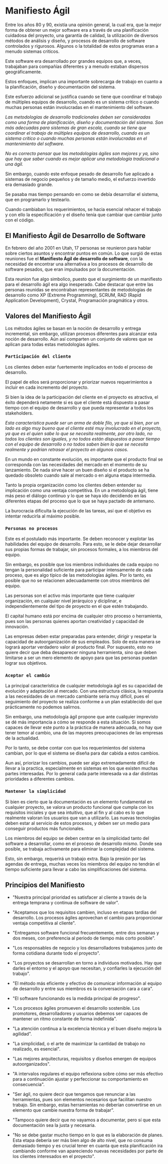 # Manifiesto Ágil

Entre los años 80 y 90, existía una opinión general, la cual era, que la mejor forma de obtener un mejor software era a través de una planificación cuidadosa del proyecto, una garantía de calidad, la utilización de diversos métodos de análisis y diseño, y procesos de desarrollo de software controlados y rigurosos. Algunos o la totalidad de estos programas eran a menudo sistemas criticos.

Este software era desarrollado por grandes equipos que, a veces, trabajaban para compañías diferentes y a menudo estaban dispersos geográficamente.

Estos enfoques, implican una importante sobrecarga de trabajo en cuanto a la planificación, diseño y documentación del sistema.

Este esfuerzo adicional se justifica cuando se tiene que coordinar el trabajo de múltiples equipos de desarrollo, cuando es un sistema crítico o cuando muchas personas están involucradas en el mantenimiento del software.

*Las metodologías de desarrollo tradicionales deben ser consideradas como una forma de planificación, diseño y documentación del sistema. Son más adecuadas para sistemas de gran escala, cuando se tiene que coordinar el trabajo de múltiples equipos de desarrollo, cuando es un sistema crítico o cuando muchas personas están involucradas en el mantenimiento del software.*

*No es correcto pensar que las metodologías ágiles son mejores y ya, sino que hay que saber cuando es mejor aplicar una metodología tradicional o una ágil.*

Sin embargo, cuando este enfoque pesado de desarrollo fue aplicado a sistemas de negocio pequeños y de tamaño medio, el esfuerzo invertido era demasiado grande.

Se pasaba mas tiempo pensando en como se debía desarrollar el sistema, que en programarlo y testearlo.

Cuando cambiaban los requerimientos, se hacia esencial rehacer el trabajo y con ello la especificación y el diseño tenía que cambiar que cambiar junto con el código.

## El Manifiesto Ágil de Desarrollo de Software

En febrero del año 2001 en Utah, 17 personas se reunieron para hablar sobre ciertos asuntos y encontrar puntos en común. Lo que surgió de estas reuniones fue el **Manifiesto Ágil de desarrollo de software**, con la necesidad de encontrar una alternativa a los procesos de desarrollo de software pesados, que eran impulsados por la documentación.

Esta reunion fue algo simbolico, puesto que el surgimiento de un manifiesto para el desarrollo ágil era algo inesperado. Cabe destacar que entre las personas reunidas se encontraban representantes de metodologías de desarrollo como XP (Extreme Programming), SCRUM, RAD (Rapid Application Development), Crystal, Programación pragmática y otros.

## Valores del Manifiesto Ágil

Los métodos ágiles se basan en la noción de desarrollo y entrega incremental, sin embargo, utilizan procesos diferentes para alcanzar esta noción de desarrollo. Aún así comparten un conjunto de valores que se aplican para todas estas metodologías ágiles.

### ``Participación del cliente``

Los clientes deben estar fuertemente implicados en todo el proceso de desarrollo.

El papel de ellos será proporcionar y priorizar nuevos requerimientos a incluir en cada incremento del proyecto.

Si bien la idea de la participación del cliente en el proyecto es atractiva, el éxito dependerá netamente si es que el cliente está dispuesto a pasar tiempo con el equipo de desarrollo y que pueda representar a todos los stakeholders.

*Esta caracteristica puede ser un arma de doble filo, ya que si bien, por un lado es algo muy bueno que el cliente esté muy involucrado en el proyecto, ya que es el quien sabe lo que se necesita realmente, por otro lado, no todos los clientes son iguales, y no todos están dispuestos a pasar tiempo con el equipo de desarrollo o no todos saben bien lo que se necesita realmente y podrian retrasar el proyecto en algunos casos.*

En un mundo en constante evolución, es importante que el producto final se corresponda con las necesidades del mercado en el momento de su lanzamiento. De nada sirve hacer un buen diseño si el producto se ha quedado obsoleto cuando sale al mercado o en alguna etapa intermedia.

Tanto la propia organización como los clientes deben entender su implicación como una ventaja competitiva. En un a metodología ágil, tiene más peso el diálogo continuo y lo que se haya ido decidiendo en las diferentes etapas del proceso que lo que se haya pactado de antemano.

La burocracia dificulta la ejecución de las tareas, así que el objetivo es intentar reducirla al máximo posible.

### ``Personas no procesos``

Este es el postulado más importante. Se deben reconocer y explotar las habilidades del equipo de desarrollo. Para esto, se le debe dejar desarrollar sus propias formas de trabajar, sin procesos formales, a los miembros del equipo.

Sin embargo, es posible que los miembros individuales de cada equipo no tengan la personalidad suficiente para participar intensamente de cada proceso, que es algo típico de las metodologías ágiles. Por lo tanto, es posible que no se relacionen adecuadamente con otros miembros del equipo.

Las personas son el activo más importante que tiene cualquier organización, en cualquier nivel jerárquico y diciplinar, e independientemente del tipo de proyecto en el que estén trabajando.

El capital humano está por encima de cualquier otro proceso o herramienta, pues son las personas quienes aportan creatividad y capacidad de innovación.

Las empresas deben estar preparadas para entender, dirigir y respetar la capacidad de autoorganización de sus empleados. Solo de esta manera se logrará aportar verdadero valor al producto final. Por supuesto, esto no quiere decir que deba desaparecer ninguna herramienta, sino que deben limitarse a ser un mero elemento de apoyo para que las personas puedan lograr sus objetivos.

### ``Aceptar el cambio``

La principal característica de cualquier metodología ágil es su capacidad de evolución y adaptación al mercado. Con una estructura clásica, la respuesta a las necesidades de un mercado cambiante seria muy difícil, pues el seguimiento del proyecto se realiza conforme a un plan establecido del que prácticamente no podemos salirnos.

Sin embargo, una metodología ágil propone que ante cualquier imprevisto se dé más importancia a cómo se responde a esta situación. Si somos capaces de llevar este punto a la práctica de manera adecuada, no hay que tener temor al cambio, una de las mayores preocupaciones de las empresas de la actualidad.

Por lo tanto, se debe contar con que los requerimientos del sistema cambian, por lo que el sistema se diseña para dar cabida a estos cambios.

Aun así, priorizar los cambios, puede ser algo extremadamente difícil de llevar a la practica, especialmente en sistemas en los que existen muchas partes interesadas. Por lo general cada parte interesada va a dar distintas prioridades a diferentes cambios.

### ``Mantener la simplicidad``

Si bien es cierto que la documentación es un elemento fundamental en cualquier proyecto, se valora un producto funcional que cumpla con los requisitos iniciales y que sea intuitivo, que al fin y al cabo es lo que realmente valoran los usuarios que van a utilizarlo. Las nuevas tecnologías deben estar al servicio de estos procesos, y deben ser un medio para conseguir productos más funcionales.

Los miembros del equipo se deben centrar en la simplicidad tanto del software a desarrollar, como en el proceso de desarrollo mismo. Donde sea posible, se trabaja activamente para eliminar la complejidad del sistema.

Esto, sin embargo, requerirá un trabajo extra. Bajo la presión por las agendas de entrega, muchas veces los miembros del equipo no tendrán el tiempo suficiente para llevar a cabo las simplificaciones del sistema.

## Principios del Manifiesto

- "Nuestra principal prioridad es satisfacer al cliente a través de la entrega temprana y continua de software de valor".

- "Aceptamos que los requisitos cambien, incluso en etapas tardías del desarrollo. Los procesos ágiles aprovechan el cambio para proporcionar ventaja competitiva al cliente".

- "Entregamos software funcional frecuentemente, entre dos semanas y dos meses, con preferencia al periodo de tiempo más corto posible".

- "Los responsables de negocio y los desarrolladores trabajamos junto de forma cotidiana durante todo el proyecto".

- "Los proyectos se desarrollan en torno a individuos motivados. Hay que darles el entorno y el apoyo que necesitan, y confiarles la ejecución del trabajo".

- "El método más eficiente y efectivo de comunicar información al equipo de desarrollo y entre sus miembros es la conversación cara a cara".

- "El software funcionando es la medida principal de progreso".

- "Los procesos ágiles promueven el desarrollo sostenible. Los promotores, desarrolladores y usuarios debemos ser capaces de mantener un ritmo constante de forma indefinida".

- "La atención continua a la excelencia técnica y el buen diseño mejora la agilidad".

- "La simplicidad, o el arte de maximizar la cantidad de trabajo no realizado, es esencial".

- "Las mejores arquitecturas, requisitos y diseños emergen de equipos autoorganizados".

- "A intervalos regulares el equipo reflexiona sobre cómo ser más efectivo para a continuación ajustar y perfeccionar su comportamiento en consecuencia".

- "Ser ágil, no quiere decir que tengamos que renunciar a las herramientas, pues son elementos necesarios que facilitan nuestro trabajo. Sin embargo, estas herramientas no deberían convertirse en un elemento que cambie nuestra forma de trabajar".

- "Tampoco quiere decir que no vayamos a documentar, pero sí que esta documentación sea la justa y necesaria.

- "No se debe gastar mucho tiempo en lo que es la elaboración de planes. Esta etapa debería ser más bien algo de alto nivel, que no consuma demasiado tiempo y es crucial tener en cuanta que esta planificación ira cambiando conforme van apareciendo nuevas necesidades por parte de los clientes interesados en el proyecto".